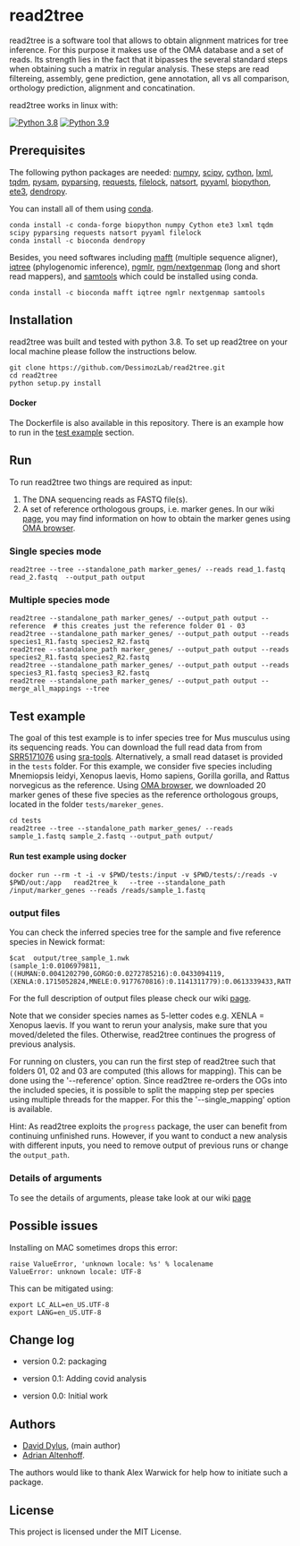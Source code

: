 # read2tree 

read2tree is a software tool that allows to obtain alignment matrices for tree inference. For this purpose it makes use of the OMA database and a set of reads. Its strength lies in the fact that it bipasses the several standard steps when obtaining such a matrix in regular analysis. These steps are read filtereing, assembly, gene prediction, gene annotation, all vs all comparison, orthology prediction, alignment and concatination. 

read2tree works in linux with:

[![Python 3.8](https://img.shields.io/badge/python-3.8-blue.svg)](https://www.python.org/downloads/release/python-380/)
[![Python 3.9](https://img.shields.io/badge/python-3.9-blue.svg)](https://www.python.org/downloads/release/python-390/)

## Prerequisites

The following python packages are needed: [numpy](https://github.com/numpy/numpy), [scipy](https://github.com/scipy/scipy), [cython](https://github.com/cython/cython), [lxml](https://github.com/lxml/lxml), [tqdm](https://tqdm.github.io/docs/tqdm), [pysam](https://github.com/pysam-developers/pysam), [pyparsing](https://svn.code.sf.net/p/pyparsing/code/), [requests](http://python-requests.org), [filelock](https://github.com/benediktschmitt/py-filelock), [natsort](https://github.com/SethMMorton/natsort), [pyyaml](http://pyyaml.org/wiki/PyYAML), [biopython](https://github.com/biopython/biopython), [ete3](http://etetoolkit.org), [dendropy](http://packages.python.org/DendroPy/). 

You can install all of them using [conda](https://docs.conda.io/en/latest/miniconda.html).
```
conda install -c conda-forge biopython numpy Cython ete3 lxml tqdm scipy pyparsing requests natsort pyyaml filelock
conda install -c bioconda dendropy 
```

Besides, you need softwares including [mafft](http://mafft.cbrc.jp/alignment/software/) (multiple sequence aligner), [iqtree](http://www.iqtree.org/) (phylogenomic inference), [ngmlr](https://github.com/philres/ngmlr), [ngm/nextgenmap](https://github.com/Cibiv/NextGenMap) (long and short read mappers), and [samtools](http://www.htslib.org/download/) which could be installed using conda.
```
conda install -c bioconda mafft iqtree ngmlr nextgenmap samtools
```

## Installation

read2tree was built and tested with python 3.8. To set up read2tree on your local machine please follow the instructions below.

```
git clone https://github.com/DessimozLab/read2tree.git
cd read2tree
python setup.py install
```

#### Docker
The Dockerfile is also available in this repository. There is an example how to run in the [test example](#test-example) section.


## Run

To run read2tree two things are required as input:
1) The DNA sequencing reads as FASTQ file(s).
2) A set of reference orthologous groups, i.e. marker genes. 
In our wiki [page](https://github.com/DessimozLab/read2tree/wiki/obtaining-marker-genes), you may find information on how to obtain the marker genes using [OMA browser](https://omabrowser.org/oma/export_markers). 

### Single species mode
```
read2tree --tree --standalone_path marker_genes/ --reads read_1.fastq read_2.fastq  --output_path output
```

### Multiple species mode
```
read2tree --standalone_path marker_genes/ --output_path output --reference  # this creates just the reference folder 01 - 03
read2tree --standalone_path marker_genes/ --output_path output --reads species1_R1.fastq species2_R2.fastq
read2tree --standalone_path marker_genes/ --output_path output --reads species2_R1.fastq species2_R2.fastq
read2tree --standalone_path marker_genes/ --output_path output --reads species3_R1.fastq species3_R2.fastq
read2tree --standalone_path marker_genes/ --output_path output --merge_all_mappings --tree
```


## Test example

The goal of this test example is to infer species tree for Mus musculus using its sequencing reads. You can download the full read data from from [SRR5171076](https://www.ncbi.nlm.nih.gov/sra/?term=SRR5171076) using [sra-tools](https://anaconda.org/bioconda/sra-tools). Alternatively, a small read dataset is provided in the `tests` folder. For this example, we consider five species including Mnemiopsis leidyi, Xenopus laevis, Homo sapiens, Gorilla gorilla, and Rattus norvegicus as the reference. Using [OMA browser](https://omabrowser.org/oma/export_markers), we downloaded 20 marker genes of these five species as the reference orthologous groups, located in the folder `tests/mareker_genes`. 

```
cd tests
read2tree --tree --standalone_path marker_genes/ --reads sample_1.fastq sample_2.fastq --output_path output/
```

#### Run test example using docker

```
docker run --rm -t -i -v $PWD/tests:/input -v $PWD/tests/:/reads -v $PWD/out:/app   read2tree_k   --tree --standalone_path /input/marker_genes --reads /reads/sample_1.fastq
```

### output files

You can check the inferred species tree for the sample and five reference species in Newick format:
```
$cat  output/tree_sample_1.nwk
(sample_1:0.0106979811,((HUMAN:0.0041202790,GORGO:0.0272785216):0.0433094119,(XENLA:0.1715052824,MNELE:0.9177670816):0.1141311779):0.0613339433,RATNO:0.0123413734);
```
For the full description of output files please check our wiki [page](https://github.com/DessimozLab/read2tree/wiki/output-files).  


Note that we consider species names as 5-letter codes e.g. XENLA = Xenopus laevis. If you want to rerun your analysis, make sure that you moved/deleted the files. Otherwise, read2tree continues the progress of previous analysis.  

For running on clusters, you can run the first step of read2tree such that folders 01, 02 and 03 are computed (this allows for mapping). This can be done using the '--reference' option.  Since read2tree re-orders the OGs into the included species, it is possible to split the mapping step per species using multiple threads for the mapper. For this the '--single_mapping' option is available.

Hint: As read2tree exploits the `progress` package, the user can benefit from continuing unfinished runs. However, if you want to conduct a new analysis with different inputs, you need to remove output of previous runs or change the `output_path`. 


### Details of arguments

To see the details of arguments, please take look at our wiki [page](https://github.com/DessimozLab/read2tree/wiki/Details-of-arguments)

## Possible issues

Installing on MAC sometimes drops this error:

```
raise ValueError, 'unknown locale: %s' % localename
ValueError: unknown locale: UTF-8
```

This can be mitigated using:

```
export LC_ALL=en_US.UTF-8
export LANG=en_US.UTF-8
```

## Change log


- version 0.2: packaging

- version 0.1: Adding covid analysis

- version 0.0: Initial work


## Authors

* [David Dylus](https://github.com/dvdylus), (main author)
* [Adrian Altenhoff](http://people.inf.ethz.ch/adriaal).


The authors would like to thank Alex Warwick for help how to initiate such a package.

## License
This project is licensed under the MIT License.

